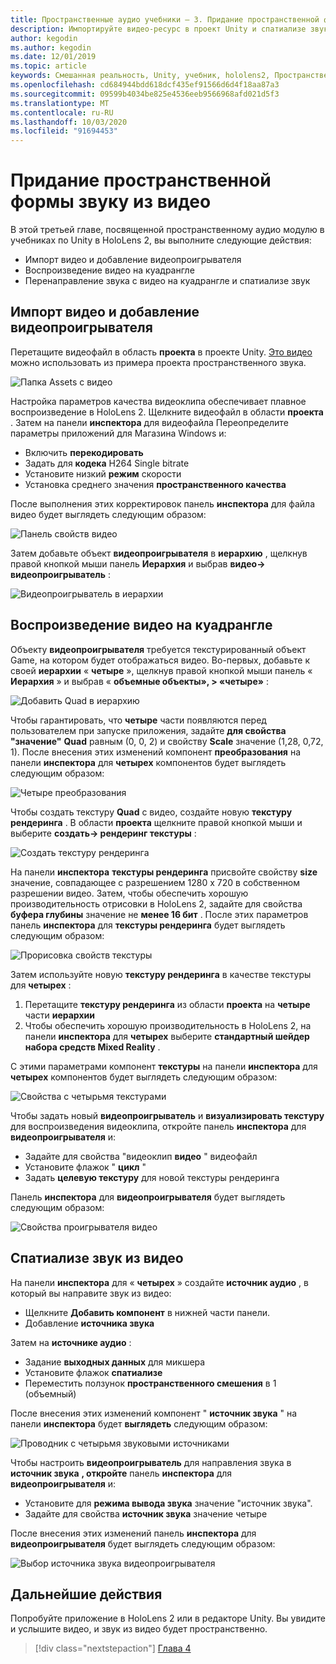 ```yaml
---
title: Пространственные аудио учебники — 3. Придание пространственной формы звуку из видео
description: Импортируйте видео-ресурс в проект Unity и спатиализе звук из видео.
author: kegodin
ms.author: kegodin
ms.date: 12/01/2019
ms.topic: article
keywords: Смешанная реальность, Unity, учебник, hololens2, Пространственный звук
ms.openlocfilehash: cd684944bdd618dcf435ef91566d6d4f18aa87a3
ms.sourcegitcommit: 09599b4034be825e4536eeb9566968afd021d5f3
ms.translationtype: MT
ms.contentlocale: ru-RU
ms.lasthandoff: 10/03/2020
ms.locfileid: "91694453"
---
```

# <a name="spatializing-audio-from-a-video"></a>Придание пространственной формы звуку из видео
В этой третьей главе, посвященной пространственному аудио модулю в учебниках по Unity в HoloLens 2, вы выполните следующие действия:
* Импорт видео и добавление видеопроигрывателя
* Воспроизведение видео на куадрангле
* Перенаправление звука с видео на куадрангле и спатиализе звук

## <a name="import-a-video-and-add-a-video-player"></a>Импорт видео и добавление видеопроигрывателя

Перетащите видеофайл в область **проекта** в проекте Unity. [Это видео](https://github.com/microsoft/spatialaudio-unity/blob/develop/Samples/MicrosoftSpatializerSample/Assets/Microsoft%20HoloLens%20-%20Spatial%20Sound-PTPvx7mDon4.mp4?raw=true) можно использовать из примера проекта пространственного звука.

![Папка Assets с видео](images/spatial-audio/assets-folder-with-video.png)

Настройка параметров качества видеоклипа обеспечивает плавное воспроизведение в HoloLens 2. Щелкните видеофайл в области **проекта** . Затем на панели **инспектора** для видеофайла Переопределите параметры приложений для Магазина Windows и:
* Включить **перекодировать**
* Задать для **кодека** H264 Single bitrate
* Установите низкий **режим** скорости
* Установка среднего значения **пространственного качества**

После выполнения этих корректировок панель **инспектора** для файла видео будет выглядеть следующим образом:

![Панель свойств видео](images/spatial-audio/video-property-pane.png)

Затем добавьте объект **видеопроигрывателя** в **иерархию** , щелкнув правой кнопкой мыши панель **Иерархия** и выбрав **видео-> видеопроигрыватель** :

![Видеопроигрыватель в иерархии](images/spatial-audio/video-player-in-hierarchy.png)

## <a name="play-video-onto-a-quadrangle"></a>Воспроизведение видео на куадрангле
Объекту **видеопроигрывателя** требуется текстурированный объект Game, на котором будет отображаться видео. Во-первых, добавьте к своей **иерархии** « **четыре** », щелкнув правой кнопкой мыши панель « **Иерархия** » и выбрав « **объемные объекты», > «четыре»** :

![Добавить Quad в иерархию](images/spatial-audio/add-quad-to-hierarchy.png)

Чтобы гарантировать, что **четыре** части появляются перед пользователем при запуске приложения, задайте **для свойства "значение"** **Quad** равным (0, 0, 2) и свойству **Scale** значение (1,28, 0,72, 1). После внесения этих изменений компонент **преобразования** на панели **инспектора** для **четырех** компонентов будет выглядеть следующим образом:

![Четыре преобразования](images/spatial-audio/quad-transform.png)

Чтобы создать текстуру **Quad** с видео, создайте новую **текстуру рендеринга** . В области **проекта** щелкните правой кнопкой мыши и выберите **создать-> рендеринг текстуры** :

![Создать текстуру рендеринга](images/spatial-audio/create-render-texture.png)

На панели **инспектора** **текстуры рендеринга** присвойте свойству **size** значение, совпадающее с разрешением 1280 x 720 в собственном разрешении видео. Затем, чтобы обеспечить хорошую производительность отрисовки в HoloLens 2, задайте для свойства **буфера глубины** значение не **менее 16 бит** . После этих параметров панель **инспектора** для **текстуры рендеринга** будет выглядеть следующим образом:

![Прорисовка свойств текстуры](images/spatial-audio/render-texture-properties.png)

Затем используйте новую **текстуру рендеринга** в качестве текстуры для **четырех** :
1. Перетащите **текстуру рендеринга** из области **проекта** на **четыре** части **иерархии**
2. Чтобы обеспечить хорошую производительность в HoloLens 2, на панели **инспектора** для **четырех** выберите **стандартный шейдер набора средств Mixed Reality** .

С этими параметрами компонент **текстуры** на панели **инспектора** для **четырех** компонентов будет выглядеть следующим образом:

![Свойства с четырьмя текстурами](images/spatial-audio/quad-texture-properties.png)

Чтобы задать новый **видеопроигрыватель** и **визуализировать текстуру** для воспроизведения видеоклипа, откройте панель **инспектора** для **видеопроигрывателя** и:
* Задайте для свойства "видеоклип **видео** " видеофайл
* Установите флажок " **цикл** "
* Задать **целевую текстуру** для новой текстуры рендеринга

Панель **инспектора** для **видеопроигрывателя** будет выглядеть следующим образом:

![Свойства проигрывателя видео](images/spatial-audio/video-player-properties.png)

## <a name="spatialize-the-audio-from-the-video"></a>Спатиализе звук из видео
На панели **инспектора** для « **четырех** » создайте **источник аудио** , в который вы направите звук из видео:
* Щелкните **Добавить компонент** в нижней части панели.
* Добавление **источника звука**

Затем на **источнике аудио** :
* Задание **выходных данных** для микшера
* Установите флажок **спатиализе**
* Переместить ползунок **пространственного смешения** в 1 (объемный)

После внесения этих изменений компонент " **источник звука** " на панели **инспектора** будет **выглядеть** следующим образом:

![Проводник с четырьмя звуковыми источниками](images/spatial-audio/quad-audio-source-inspector.png)

Чтобы настроить **видеопроигрыватель** для направления звука в **источник звука** **, откройте** панель **инспектора** для **видеопроигрывателя** и:
* Установите для **режима вывода звука** значение "источник звука".
* Задайте для свойства **источник звука** значение четыре

После внесения этих изменений панель **инспектора** для **видеопроигрывателя** будет выглядеть следующим образом:

![Выбор источника звука видеопроигрывателя](images/spatial-audio/video-player-set-audio-source.png)

## <a name="next-steps"></a>Дальнейшие действия
Попробуйте приложение в HoloLens 2 или в редакторе Unity. Вы увидите и услышите видео, и звук из видео будет пространственно.

> [!div class="nextstepaction"]
> [Глава 4](unity-spatial-audio-ch4.md) 

